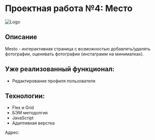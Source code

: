 # Проектная работа №4: Место

![Logo](./images/logo.png)

## Описание

Mesto - интерактивная страница с возможностью добавлять/удалять фотографии, оценивать фотографии (инстаграмм на минималках).

## Уже реализованный функционал:

* Редактирование профиля пользователя

## Технологии:

* Flex и Grid
* БЭМ методолгия
* JavaScript
* Адаптивная верстка

Адрес: 
